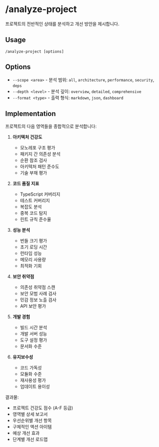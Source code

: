 # /analyze-project

프로젝트의 전반적인 상태를 분석하고 개선 방안을 제시합니다.

## Usage
```
/analyze-project [options]
```

## Options
- `--scope <area>` - 분석 범위: `all`, `architecture`, `performance`, `security`, `deps`
- `--depth <level>` - 분석 깊이: `overview`, `detailed`, `comprehensive`
- `--format <type>` - 출력 형식: `markdown`, `json`, `dashboard`

## Implementation

프로젝트의 다음 영역들을 종합적으로 분석합니다:

1. **아키텍처 건강도**
   - 모노레포 구조 평가
   - 패키지 간 의존성 분석
   - 순환 참조 검사
   - 아키텍처 패턴 준수도
   - 기술 부채 평가

2. **코드 품질 지표**
   - TypeScript 커버리지
   - 테스트 커버리지
   - 복잡도 분석
   - 중복 코드 탐지
   - 린트 규칙 준수율

3. **성능 분석**
   - 번들 크기 평가
   - 초기 로딩 시간
   - 런타임 성능
   - 메모리 사용량
   - 최적화 기회

4. **보안 취약점**
   - 의존성 취약점 스캔
   - 보안 모범 사례 검사
   - 민감 정보 노출 검사
   - API 보안 평가

5. **개발 경험**
   - 빌드 시간 분석
   - 개발 서버 성능
   - 도구 설정 평가
   - 문서화 수준

6. **유지보수성**
   - 코드 가독성
   - 모듈화 수준
   - 재사용성 평가
   - 업데이트 용이성

결과물:
- 프로젝트 건강도 점수 (A-F 등급)
- 영역별 상세 보고서
- 우선순위별 개선 항목
- 구체적인 액션 아이템
- 예상 개선 효과
- 단계별 개선 로드맵